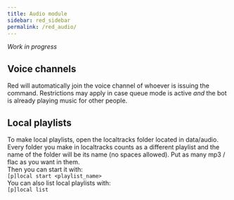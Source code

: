 ```yaml
---
title: Audio module
sidebar: red_sidebar
permalink: /red_audio/
---
```


*Work in progress*

## Voice channels

Red will automatically join the voice channel of whoever is issuing the command. Restrictions may apply in case queue mode is active *and* the bot is already playing music for other people.

## Local playlists

To make local playlists, open the localtracks folder located in data/audio. Every folder you make in localtracks counts as a different playlist and the name of the folder will be its name (no spaces allowed). Put as many mp3 / flac as you want in them.  
Then you can start it with:  
`[p]local start <playlist_name>`  
You can also list local playlists with:  
`[p]local list`
